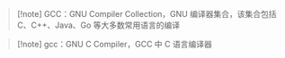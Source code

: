 >[!note] GCC：GNU Compiler Collection，GNU 编译器集合，该集合包括 C、C++、Java、Go 等大多数常用语言的编译

> [!note] gcc：GNU C Compiler，GCC 中 C 语言编译器

